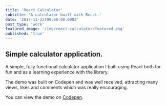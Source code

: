 ```yaml
---
title: 'React Calculator'
subtitle: 'A calculator built with React.'
date: '2017-11-22T00:00:00.000Z'
post_type: 'work'
featured_image: '/img/react-calculator/featured.png'
published: 'true'
---
```


## Simple calculator application.
A simple, fully functional calculator application I built using React both for fun and as a learning experience with the library.

The demo was built on Codepen and was well received, attracting many views, likes and comments which was really encouraging.

You can view the demo on [Codepen](https://codepen.io/alexboffey/pen/NAkQLE "React calculator demo").
